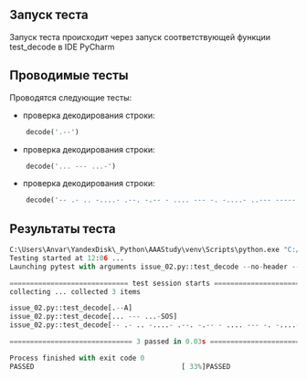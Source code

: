 ## Запуск теста

Запуск теста происходит через запуск соответствующей функции test_decode в IDE PyCharm

## Проводимые тесты

Проводятся следующие тесты:

- проверка декодирования строки:

```python
    decode('.--')
```

- проверка декодирования строки:

```python
    decode('... --- ...-')
```

- проверка декодирования строки:

```python
    decode('-- .- .. -....- .--. -.-- - .... --- -. -....- ..--- ----- .---- ----.-')
```

## Результаты теста

```python
C:\Users\Anvar\YandexDisk\_Python\AAAStudy\venv\Scripts\python.exe "C:/Program Files/JetBrains/PyCharm Community Edition 2022.2.2/plugins/python-ce/helpers/pycharm/_jb_pytest_runner.py" --target issue_02.py::test_decode 
Testing started at 12:06 ...
Launching pytest with arguments issue_02.py::test_decode --no-header --no-summary -q in C:\Users\Anvar\YandexDisk\_Python\AAAStudy\PythonBasics\Task_04\Issue-02

============================= test session starts =============================
collecting ... collected 3 items

issue_02.py::test_decode[.--A] 
issue_02.py::test_decode[... --- ...-SOS] 
issue_02.py::test_decode[-- .- .. -....- .--. -.-- - .... --- -. -....- ..--- ----- .---- ----.-MAI-PYTHON-2019] 

============================== 3 passed in 0.03s ==============================

Process finished with exit code 0
PASSED                                    [ 33%]PASSED                         [ 66%]PASSED [100%]
```